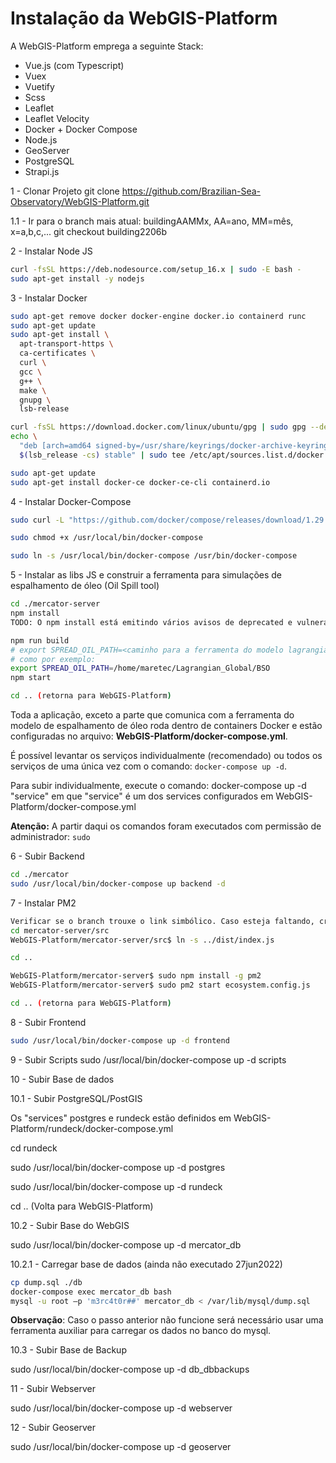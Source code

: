 # Instalação da WebGIS-Platform

A WebGIS-Platform emprega a seguinte Stack:

- Vue.js (com Typescript)
- Vuex
- Vuetify
- Scss
- Leaflet
- Leaflet Velocity
- Docker + Docker Compose
- Node.js
- GeoServer
- PostgreSQL
- Strapi.js


1 - Clonar Projeto
git clone https://github.com/Brazilian-Sea-Observatory/WebGIS-Platform.git

1.1 - Ir para o branch mais atual: buildingAAMMx, AA=ano, MM=mês, x=a,b,c,...
git checkout building2206b

2 - Instalar Node JS

```bash
curl -fsSL https://deb.nodesource.com/setup_16.x | sudo -E bash -
sudo apt-get install -y nodejs
```

3 - Instalar Docker

```bash
sudo apt-get remove docker docker-engine docker.io containerd runc
sudo apt-get update
sudo apt-get install \
  apt-transport-https \
  ca-certificates \
  curl \
  gcc \
  g++ \
  make \
  gnupg \
  lsb-release

curl -fsSL https://download.docker.com/linux/ubuntu/gpg | sudo gpg --dearmor -o /usr/share/keyrings/docker-archive-keyring.gpg
echo \
  "deb [arch=amd64 signed-by=/usr/share/keyrings/docker-archive-keyring.gpg] https://download.docker.com/linux/ubuntu \
  $(lsb_release -cs) stable" | sudo tee /etc/apt/sources.list.d/docker.list > /dev/null

sudo apt-get update
sudo apt-get install docker-ce docker-ce-cli containerd.io

```

4 - Instalar Docker-Compose

```bash
sudo curl -L "https://github.com/docker/compose/releases/download/1.29.2/docker-compose-$(uname -s)-$(uname -m)" -o /usr/local/bin/docker-compose

sudo chmod +x /usr/local/bin/docker-compose

sudo ln -s /usr/local/bin/docker-compose /usr/bin/docker-compose
```

5 - Instalar as libs JS e construir a ferramenta para simulações de espalhamento de óleo (Oil Spill tool)

```bash
cd ./mercator-server
npm install
TODO: O npm install está emitindo vários avisos de deprecated e vulnerabilidades. Isto se dá porque os packege.json estão com versões de bibliotecas js antigas. Por enquanto não vamos alterar (ou atualizar) essas bibliotecas, pois a prioridade é manter o WebGIS original para chegar em uma versão operacional. Depois procederemos paulatinamente as atualizações.

npm run build
# export SPREAD_OIL_PATH=<caminho para a ferramenta do modelo lagrangiano>
# como por exemplo: 
export SPREAD_OIL_PATH=/home/maretec/Lagrangian_Global/BSO
npm start

cd .. (retorna para WebGIS-Platform)
```

Toda a aplicação, exceto a parte que comunica com a ferramenta do modelo de espalhamento de óleo roda dentro de containers Docker e estão configuradas no arquivo: **WebGIS-Platform/docker-compose.yml**.

É possível levantar os serviços individualmente (recomendado) ou todos os serviços de uma única vez com o comando: `docker-compose up -d`.

Para subir individualmente, execute o comando: docker-compose up -d "service"
em que "service" é um dos services configurados em WebGIS-Platform/docker-compose.yml

**Atenção:** A partir daqui os comandos foram executados com permissão de administrador: `sudo`

6 - Subir Backend

```bash
cd ./mercator
sudo /usr/local/bin/docker-compose up backend -d
```

7 - Instalar PM2

```bash
Verificar se o branch trouxe o link simbólico. Caso esteja faltando, criá-lo com o comando ln
cd mercator-server/src
WebGIS-Platform/mercator-server/src$ ln -s ../dist/index.js

cd ..

WebGIS-Platform/mercator-server$ sudo npm install -g pm2
WebGIS-Platform/mercator-server$ sudo pm2 start ecosystem.config.js

cd .. (retorna para WebGIS-Platform)
```

8 - Subir Frontend

```bash
sudo /usr/local/bin/docker-compose up -d frontend
```

9 - Subir Scripts
sudo /usr/local/bin/docker-compose up -d scripts

10 - Subir Base de dados

10.1 - Subir PostgreSQL/PostGIS

Os "services" postgres e rundeck estão definidos em WebGIS-Platform/rundeck/docker-compose.yml

cd rundeck

sudo /usr/local/bin/docker-compose up -d postgres

sudo /usr/local/bin/docker-compose up -d rundeck

cd .. (Volta para WebGIS-Platform)

10.2 - Subir Base do WebGIS

sudo /usr/local/bin/docker-compose up -d mercator_db

10.2.1 - Carregar base de dados (ainda não executado 27jun2022)
```bash
cp dump.sql ./db
docker-compose exec mercator_db bash
mysql -u root –p 'm3rc4t0r##' mercator_db < /var/lib/mysql/dump.sql
```

**Observação**: Caso o passo anterior não funcione será necessário usar uma ferramenta auxiliar para carregar os dados no banco do mysql.

10.3 - Subir Base de Backup

sudo /usr/local/bin/docker-compose up -d db_dbbackups


11 - Subir Webserver

sudo /usr/local/bin/docker-compose up -d webserver

12 - Subir Geoserver

sudo /usr/local/bin/docker-compose up -d geoserver


